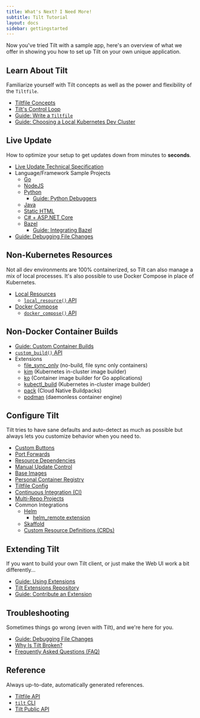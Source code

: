 ```yaml
---
title: What's Next? I Need More!
subtitle: Tilt Tutorial
layout: docs
sidebar: gettingstarted
---
```

Now you've tried Tilt with a sample app, here's an overview of what we offer in showing you how to set up Tilt on your own unique application.

## Learn About Tilt
Familiarize yourself with Tilt concepts as well as the power and flexibility of the `Tiltfile`. 

* [Tiltfile Concepts](/tiltfile_concepts.html)
* [Tilt's Control Loop](/controlloop.html)
* [Guide: Write a `Tiltfile`](/tiltfile_authoring.html)
* [Guide: Choosing a Local Kubernetes Dev Cluster](/choosing_clusters.html)

## Live Update
How to optimize your setup to get updates down from minutes to **seconds**.

* [Live Update Technical Specification](/live_update_reference.html)
* Language/Framework Sample Projects
  * [Go](/example_go.html)
  * [NodeJS](/example_nodejs.html)
  * [Python](/example_python.html)
    * [Guide: Python Debuggers](/debuggers_python.html)
  * [Java](/example_java.html)
  * [Static HTML](/example_static_html.html)
  * [C# + ASP.NET Core](/example_csharp.html)
  * [Bazel](/example_bazel.html)
    * [Guide: Integrating Bazel](/integrating_bazel_with_tilt.html)
* [Guide: Debugging File Changes](/file_changes.html)

## Non-Kubernetes Resources
Not all dev environments are 100% containerized, so Tilt can also manage a mix of local processes.
It's also possible to use Docker Compose in place of Kubernetes.

* [Local Resources](/local_resource.html)
  * [`local_resource()` API](/api.html#api.local_resource)
* [Docker Compose](/docker_compose.html)
  * [`docker_compose()` API](/api.html#api.docker_compose)

## Non-Docker Container Builds
* [Guide: Custom Container Builds](/custom_build.html)
* [`custom_build()` API](/api.html#api.custom_build)
* Extensions
  * [file_sync_only](https://github.com/tilt-dev/tilt-extensions/tree/master/file_sync_only) (no-build, file sync only containers)
  * [kim](https://github.com/tilt-dev/tilt-extensions/tree/master/kim) (Kubernetes in-cluster image builder)
  * [ko](https://github.com/tilt-dev/tilt-extensions/tree/master/ko) (Container image builder for Go applications)
  * [kubectl_build](https://github.com/tilt-dev/tilt-extensions/tree/master/kubectl_build) (Kubernetes in-cluster image builder)
  * [pack](https://github.com/tilt-dev/tilt-extensions/tree/master/pack) (Cloud Native Buildpacks) 
  * [podman](https://github.com/tilt-dev/tilt-extensions/tree/master/podman) (daemonless container engine)

## Configure Tilt
Tilt tries to have sane defaults and auto-detect as much as possible but always lets you customize behavior when you need to.

* [Custom Buttons](/buttons.html)
* [Port Forwards](/accessing_resource_endpoints.html)
* [Resource Dependencies](/resource_dependencies.html)
* [Manual Update Control](/manual_update_control.html)
* [Base Images](/dependent_images.html)
* [Personal Container Registry](/personal_registry.html)
* [Tiltfile Config](/tiltfile_config.html)
* [Continuous Integration (CI)](/ci.html)
* [Multi-Repo Projects](/multiple_repos.html)
* Common Integrations
  * [Helm](/helm.html)
    * [helm_remote extension](https://github.com/tilt-dev/tilt-extensions/tree/master/helm_remote)
  * [Skaffold](/skaffold.html)
  * [Custom Resource Definitions (CRDs)](/custom_resource.html)
  
## Extending Tilt
If you want to build your own Tilt client, or just make the Web UI work a bit differently...

* [Guide: Using Extensions](/extensions.html)
* [Tilt Extensions Repository](https://github.com/tilt-dev/tilt-extensions)
* [Guide: Contribute an Extension](/contribute_extension.html)

## Troubleshooting
Sometimes things go wrong (even with Tilt), and we're here for you.

* [Guide: Debugging File Changes](/file_changes.html)
* [Why Is Tilt Broken?](/debug_faq.html)
* [Frequently Asked Questions (FAQ)](/faq.html)

## Reference
Always up-to-date, automatically generated references.

* [Tiltfile API](/api.html)
* [`tilt` CLI](/cli/tilt.html)
* [Tilt Public API](https://api.tilt.dev)
